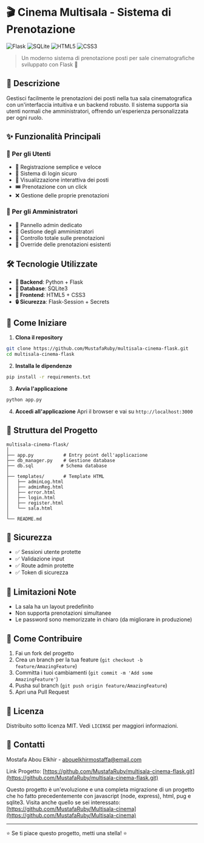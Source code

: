 # 🎬 Cinema Multisala - Sistema di Prenotazione

![Flask](https://img.shields.io/badge/flask-%23000.svg?style=for-the-badge&logo=flask&logoColor=white)
![SQLite](https://img.shields.io/badge/sqlite-%2307405e.svg?style=for-the-badge&logo=sqlite&logoColor=white)
![HTML5](https://img.shields.io/badge/html5-%23E34F26.svg?style=for-the-badge&logo=html5&logoColor=white)
![CSS3](https://img.shields.io/badge/css3-%231572B6.svg?style=for-the-badge&logo=css3&logoColor=white)

> Un moderno sistema di prenotazione posti per sale cinematografiche sviluppato con Flask 🚀

## 📝 Descrizione

Gestisci facilmente le prenotazioni dei posti nella tua sala cinematografica con un'interfaccia intuitiva e un backend robusto. Il sistema supporta sia utenti normali che amministratori, offrendo un'esperienza personalizzata per ogni ruolo.

## ✨ Funzionalità Principali

### 👥 Per gli Utenti
- 📝 Registrazione semplice e veloce
- 🔐 Sistema di login sicuro
- 🎯 Visualizzazione interattiva dei posti
- 🎟️ Prenotazione con un click
- ❌ Gestione delle proprie prenotazioni

### 👑 Per gli Amministratori
- 🔑 Pannello admin dedicato
- 👥 Gestione degli amministratori
- 🎫 Controllo totale sulle prenotazioni
- 🔄 Override delle prenotazioni esistenti

## 🛠️ Tecnologie Utilizzate

- **🐍 Backend**: Python + Flask
- **💾 Database**: SQLite3
- **🎨 Frontend**: HTML5 + CSS3
- **🔒 Sicurezza**: Flask-Session + Secrets

## 🚀 Come Iniziare

1. **Clona il repository**
```bash
git clone https://github.com/MustafaRuby/multisala-cinema-flask.git
cd multisala-cinema-flask
```

2. **Installa le dipendenze**
```bash
pip install -r requirements.txt
```

3. **Avvia l'applicazione**
```bash
python app.py
```

4. **Accedi all'applicazione**
Apri il browser e vai su `http://localhost:3000`

## 📂 Struttura del Progetto

```
multisala-cinema-flask/
│
├── app.py           # Entry point dell'applicazione
├── db_manager.py    # Gestione database
├── db.sql          # Schema database
│
├── templates/       # Template HTML
│   ├── adminLog.html
│   ├── adminReg.html
│   ├── error.html
│   ├── login.html
│   ├── register.html
│   └── sala.html
│
└── README.md
```

## 🔐 Sicurezza

- ✅ Sessioni utente protette
- ✅ Validazione input
- ✅ Route admin protette
- ✅ Token di sicurezza

## 🚧 Limitazioni Note

- La sala ha un layout predefinito
- Non supporta prenotazioni simultanee
- Le password sono memorizzate in chiaro (da migliorare in produzione)

## 🤝 Come Contribuire

1. Fai un fork del progetto
2. Crea un branch per la tua feature (`git checkout -b feature/AmazingFeature`)
3. Committa i tuoi cambiamenti (`git commit -m 'Add some AmazingFeature'`)
4. Pusha sul branch (`git push origin feature/AmazingFeature`)
5. Apri una Pull Request

## 📄 Licenza

Distribuito sotto licenza MIT. Vedi `LICENSE` per maggiori informazioni.

## 📧 Contatti

Mostafa Abou Elkhir - [abouelkhirmostaffa@email.com](mailto:abouelkhirmostaffa@email.com)

Link Progetto: [https://github.com/MustafaRuby/multisala-cinema-flask.git](https://github.com/MustafaRuby/multisala-cinema-flask.git)

Questo progetto è un'evoluzione e una completa migrazione di un progetto che ho fatto precedentemente con javascript (node, express), html, pug e sqlite3. Visita anche quello se sei interessato: [https://github.com/MustafaRuby/Multisala-cinema](https://github.com/MustafaRuby/Multisala-cinema)

---
⭐️ Se ti piace questo progetto, metti una stella! ⭐️
